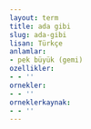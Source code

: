 ```yaml
---
layout: term
title: ada gibi
slug: ada-gibi
lisan: Türkçe
anlamlar:
- pek büyük (gemi)
ozellikler:
- - ''
ornekler:
- - ''
orneklerkaynak:
- - ''
---
```

